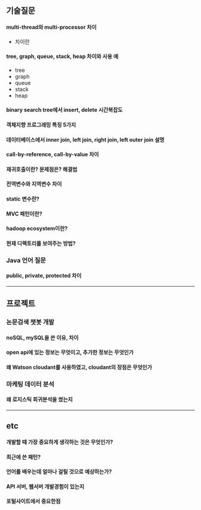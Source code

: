 ## **기술질문**
#### multi-thread와 multi-processor 차이
+ 차이란

#### tree, graph, queue, stack, heap 차이와 사용 예
+ tree
+ graph
+ queue
+ stack
+ heap

#### binary search tree에서 insert, delete 시간복잡도

#### 객체지향 프로그래밍 특징 5가지

#### 데이터베이스에서 inner join, left join, right join, left outer join 설명

#### call-by-reference, call-by-value 차이
#### 재귀호출이란? 문제점은? 해결법

#### 전역변수와 지역변수 차이

#### static 변수란?

#### MVC 패턴이란?

#### hadoop ecosystem이란?

#### 현재 디렉토리를 보여주는 방법?

### Java 언어 질문
#### public, private, protected 차이
---------------
## **프로젝트**

### 논문검색 챗봇 개발
#### noSQL, mySQL을 쓴 이유, 차이
#### open api에 있는 정보는 무엇이고, 추가한 정보는 무엇인가
#### 왜 Watson cloudant를 사용하였고, cloudant의 장점은 무엇인가

### 마케팅 데이터 분석
#### 왜 로지스틱 회귀분석을 썼는지

   
----------------
## **etc**

#### 개발할 때 가장 중요하게 생각하는 것은 무엇인가?

#### 최근에 쓴 패턴?
#### 언어를 배우는데 얼마나 걸릴 것으로 예상하는가?

#### API 서버, 웹서버 개발경험이 있는지

#### 포털사이트에서 중요한점
